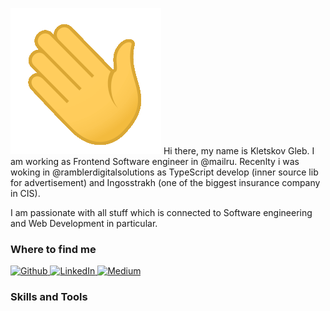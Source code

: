 
![image](https://raw.githubusercontent.com/KletskovG/kletskovg/main/assets/Hi.gif) Hi there, my name is Kletskov Gleb. I am working as Frontend Software engineer in @mailru. Recenlty i was woking in @ramblerdigitalsolutions as TypeScript develop (inner source lib for advertisement) and Ingosstrakh (one of the biggest insurance company in CIS).

I am passionate with all stuff which is connected to Software engineering and Web Development in particular.

### Where to find me

<p>
    <a href="https://github.com/kletskovg" target="_blank">
        <img alt="Github" src="https://img.shields.io/badge/GitHub-%2312100E.svg?&style=for-the-badge&logo=Github&logoColor=white" />
    </a> 
    <a href="https://www.linkedin.com/in/gleb-kletskov-798445194/" target="_blank">
        <img alt="LinkedIn" src="https://img.shields.io/badge/linkedin-%230077B5.svg?&style=for-the-badge&logo=linkedin&logoColor=white" />
    </a> 
    <a href="https://gfgfddgleb.medium.com/" target="_blank">
        <img alt="Medium" src="https://img.shields.io/badge/medium-%2312100E.svg?&style=for-the-badge&logo=medium&logoColor=white" />
    </a>
</p>

### Skills and Tools
